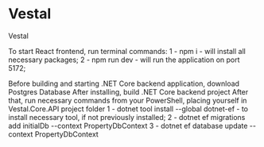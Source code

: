 # Vestal
Vestal

To start React frontend, run terminal commands:
1 - npm i - will install all necessary packages;
2 - npm run dev - will run the application on port 5172;

Before building and starting .NET Core backend application, download Postgres Database
After installing, build .NET Core backend project
After that, run necessary commands from your PowerShell, placing yourself in Vestal.Core.API project folder
1 - dotnet tool install --global dotnet-ef - to install necessary tool, if not previously installed;
2 - dotnet ef migrations add initialDb --context PropertyDbContext
3 - dotnet ef database update --context PropertyDbContext
